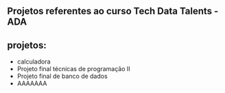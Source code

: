 

## Projetos referentes ao curso Tech Data Talents - ADA
## projetos:
- calculadora
- Projeto final técnicas de programação II
- Projeto final de banco de dados
- AAAAAAA
